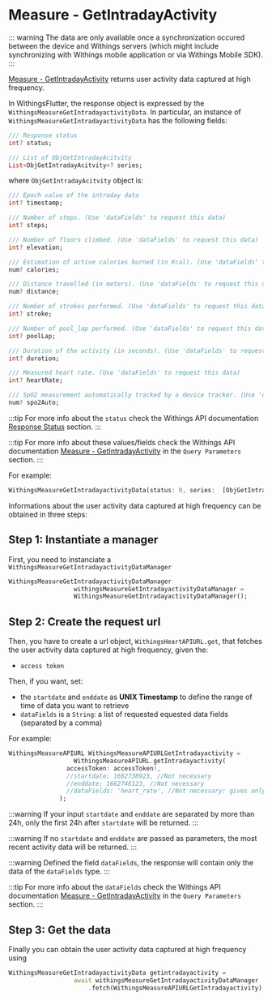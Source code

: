 # Measure - GetIntradayActivity

::: warning
The data are only available once a synchronization occured between the device and Withings servers (which might include synchronizing with Withings mobile application or via Withings Mobile SDK).
:::

[Measure - GetIntradayActivity](https://developer.withings.com/api-reference#operation/measurev2-getintradayactivity) returns user activity data captured at high frequency.

In WithingsFlutter, the response object is expressed by the `WithingsMeasureGetIntradayactivityData`. In particular, an instance of `WithingsMeasureGetIntradayactivityData` has the following fields:

```dart
/// Response status
int? status;

/// List of ObjGetIntradayAcitvity
List<ObjGetIntradayAcitvity>? series;
```
where `ObjGetIntradayAcitvity` object is:

```dart
/// Epoch value of the intraday data
int? timestamp;

/// Number of steps. (Use 'dataFields' to request this data)
int? steps;

/// Number of floors climbed. (Use 'dataFields' to request this data)
int? elevation;

/// Estimation of active calories burned (in Kcal). (Use 'dataFields' to request this data)
num? calories;

/// Distance travelled (in meters). (Use 'dataFields' to request this data)
num? distance;

/// Number of strokes performed. (Use 'dataFields' to request this data)
int? stroke;

/// Number of pool_lap performed. (Use 'dataFields' to request this data)
int? poolLap;

/// Duration of the activity (in seconds). (Use 'dataFields' to request this data)
int? duration;

/// Measured heart rate. (Use 'dataFields' to request this data)
int? heartRate;

/// SpO2 measurement automatically tracked by a device tracker. (Use 'dataFields' to request this data)
num? spo2Auto;
```
:::tip
For more info about the `status` check the Withings API documentation [Response Status](https://developer.withings.com/api-reference#section/Response-status) section.
:::

:::tip
For more info about these values/fields check the Withings API documentation [Measure - GetIntradayActivity](https://developer.withings.com/api-reference#operation/measurev2-getintradayactivity) in the `Query Parameters` section.
:::

For example:
```dart
WithingsMeasureGetIntradayactivityData(status: 0, series:  [ObjGetIntradayActivity(timestamp:  1662739020, steps:  43, elevation:  0, calories:  1.23, distance:  35.66, stroke:  null, poolLap:  null, duration:  60, heartRate:  null, spo2Auto:  null, ), ..., ObjGetIntradayActivity(timestamp:  1662745919, steps:  null, elevation:  null, calories:  null, distance:  null, stroke:  null, poolLap:  null, duration:  64, heartRate:  64, spo2Auto:  null, )], )
```

Informations about the user activity data captured at high frequency can be obtained in three steps:

## Step 1: Instantiate a manager

First, you need to instanciate a `WithingsMeasureGetIntradayactivityDataManager`
```dart
WithingsMeasureGetIntradayactivityDataManager
                  withingsMeasureGetIntradayactivityDataManager =
                  WithingsMeasureGetIntradayactivityDataManager();
```

## Step 2: Create the request url
Then, you have to create a url object, `WithingsHeartAPIURL.get`, that fetches the user activity data captured at high frequency, given the:
* `access token`

Then, if you want, set:
* the `startdate` and `enddate` as **UNIX Timestamp** to define the range of time of data you want to retrieve
* `dataFields` is a `String`: a list of requested equested data fields (separated by a comma)

For example:
```dart
WithingsMeasureAPIURL WithingsMeasureAPIURLGetIntradayactivity =
                  WithingsMeasureAPIURL.getIntradayactivity(
                accessToken: accessToken!,
                //startdate: 1662738923, //Not necessary
                //enddate: 1662746123, //Not necessary
                //dataFields: 'heart_rate', //Not necessary: gives only these value and not all in the response
              );
```

:::warning
If your input `startdate` and `enddate` are separated by more than 24h, only the first 24h after `startdate` will be returned.
:::

:::warning
If no `startdate` and `enddate` are passed as parameters, the most recent activity data will be returned.
:::

:::warning
Defined the field `dataFields`, the response will contain only the data of the `dataFields` type.
:::

:::tip
For more info about the `dataFields` check the Withings API documentation [Measure - GetIntradayActivity](https://developer.withings.com/api-reference#operation/measurev2-getintradayactivity) in the `Query Parameters` section.
:::

## Step 3: Get the data
Finally you can obtain the user activity data captured at high frequency using

```dart
WithingsMeasureGetIntradayactivityData getintradayactivity =
                  await withingsMeasureGetIntradayactivityDataManager
                      .fetch(WithingsMeasureAPIURLGetIntradayactivity);
```